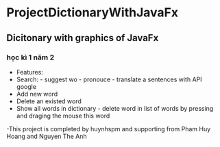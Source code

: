 # ProjectDictionaryWithJavaFx

## Dicitonary with graphics of JavaFx
### học kì 1 năm 2
- Features:
- Search:
       - suggest wo
       - pronouce
       - translate a sentences with API google
- Add new word
- Delete an existed word
- Show all words in dictionary
       - delete word in list of words by pressing and draging the mouse this word
       

-This project is completed by huynhspm and supporting from Pham Huy Hoang and Nguyen The Anh
